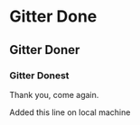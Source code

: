 # Gitter Done

## Gitter Doner

### Gitter Donest

Thank you, come again.

Added this line on local machine